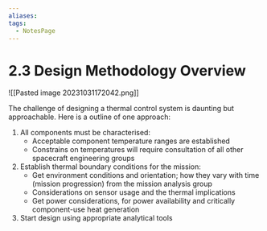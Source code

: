 ```yaml
---
aliases: 
tags:
  - NotesPage
---
```


# 2.3 Design Methodology Overview

 

![[Pasted image 20231031172042.png]]

The challenge of designing a thermal control system is daunting but approachable. Here is a outline of one approach:  
1) All components must be characterised:
	- Acceptable component temperature ranges are established
	- Constrains on temperatures will require consultation of all other spacecraft engineering groups
2) Establish thermal boundary conditions for the mission:
	- Get environment conditions and orientation; how they vary with time (mission progression) from the mission analysis group
	- Considerations on sensor usage and the thermal implications
	- Get power considerations, for power availability and critically component-use heat generation
3) Start design using appropriate analytical tools


 
